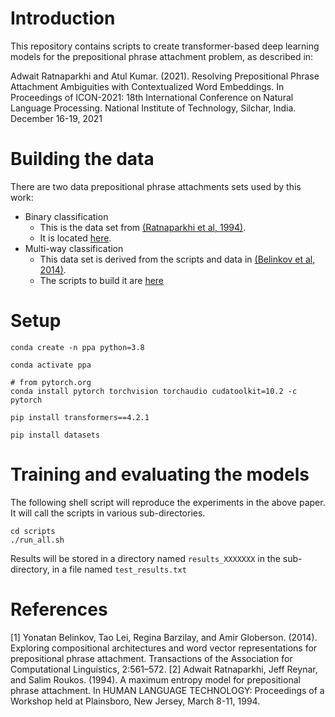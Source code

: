 # Introduction

This repository contains scripts to create transformer-based deep learning models for the prepositional phrase attachment problem, as described in:

Adwait Ratnaparkhi and Atul Kumar. (2021). Resolving Prepositional Phrase Attachment Ambiguities with Contextualized Word Embeddings. In Proceedings of 
ICON-2021: 18th International Conference on Natural Language Processing. National Institute of Technology, Silchar, India. December 16-19, 2021


# Building the data

There are two data prepositional phrase attachments sets used by this work:
* Binary classification
   * This is the data set from [(Ratnaparkhi et al, 1994)](https://www.aclweb.org/anthology/H94-1048.pdf). 
   * It is located [here](./data/RRR1994).
* Multi-way classification
   * This data set is derived from the scripts and data in [(Belinkov et al, 2014)](https://www.mitpressjournals.org/doi/pdfplus/10.1162/tacl_a_00203). 
   * The scripts to build it are [here](./scripts/data_prep/README.md)

# Setup
```
conda create -n ppa python=3.8

conda activate ppa

# from pytorch.org
conda install pytorch torchvision torchaudio cudatoolkit=10.2 -c pytorch 

pip install transformers==4.2.1

pip install datasets
```
# Training and evaluating the models

The following shell script will reproduce the experiments in the above paper. It will call the scripts in various sub-directories. 
```
cd scripts
./run_all.sh
```
Results will be stored in a directory named `results_XXXXXXX` in the sub-directory, in a file named `test_results.txt`

# References

[1] Yonatan Belinkov, Tao Lei, Regina Barzilay, and Amir Globerson. (2014). Exploring compositional architectures and word vector representations for prepositional phrase attachment. Transactions of the Association for Computational Linguistics, 2:561–572.
[2] Adwait Ratnaparkhi, Jeff Reynar, and Salim Roukos. (1994). A maximum entropy model for prepositional phrase attachment. In HUMAN LANGUAGE TECHNOLOGY: Proceedings of a Workshop held at Plainsboro, New Jersey, March 8-11, 1994.


